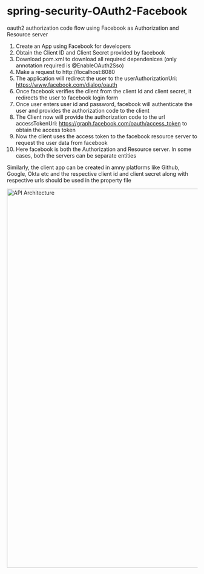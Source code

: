 # spring-security-OAuth2-Facebook
oauth2 authorization code flow using Facebook as Authorization and Resource server


1. Create an App using Facebook for developers
2. Obtain the Client ID and Client Secret provided by facebook
3. Download pom.xml to download all required dependenices (only annotation required is @EnableOAuth2Sso)
4. Make a request to http://localhost:8080
5. The application will redirect the user to the 
   userAuthorizationUri: https://www.facebook.com/dialog/oauth
6. Once facebook verifies the client from the client Id and client secret, it redirects the user to facebook login form
7. Once user enters user id and password, facebook will authenticate the user and provides the authorization code to the client
8. The Client now will provide the authorization code to the url
    accessTokenUri: https://graph.facebook.com/oauth/access_token to obtain the access token
9. Now the client uses the access token to the facebook resource server to request the user data from facebook
10. Here facebook is both the Authorization and Resource server. In some cases, both the servers can be separate entities

Similarly, the client app can be created in amny platforms like Github, Google, Okta etc and the respective client id and client secret along
with respective urls should be used in the property file

<img width="1000" alt="API Architecture" src="https://github.com/dineschandgr/spring-security-OAuth2-Facebook/blob/master/Authorization_Code_Flow.bmp">


